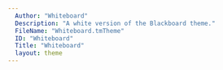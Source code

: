 ```yaml
---
  Author: "Whiteboard"
  Description: "A white version of the Blackboard theme."
  FileName: "Whiteboard.tmTheme"
  ID: "Whiteboard"
  Title: "Whiteboard"
  layout: theme
---
```

  